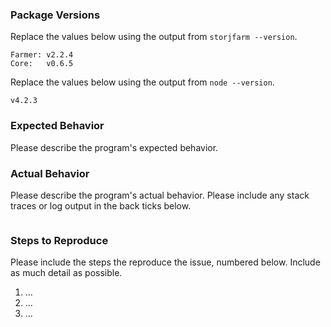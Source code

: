 ### Package Versions

Replace the values below using the output from `storjfarm --version`.

```
Farmer: v2.2.4
Core:   v0.6.5
```

Replace the values below using the output from `node --version`.

```
v4.2.3
```

### Expected Behavior

Please describe the program's expected behavior.

### Actual Behavior

Please describe the program's actual behavior. Please include any stack traces
or log output in the back ticks below.

```

```

### Steps to Reproduce

Please include the steps the reproduce the issue, numbered below. Include as
much detail as possible.

1. ...
2. ...
3. ...
